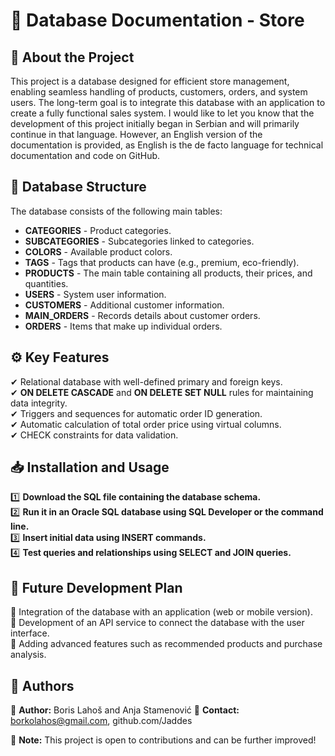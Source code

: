 # 📌 Database Documentation - Store

## 📖 About the Project
This project is a database designed for efficient store management, enabling seamless handling of products, customers, orders, and system users. The long-term goal is to integrate this database with an application to create a fully functional sales system. I would like to let you know that the development of this project initially began in Serbian and will primarily continue in that language. However, an English version of the documentation is provided, as English is the de facto language for technical documentation and code on GitHub.

## 📂 Database Structure
The database consists of the following main tables:

- **CATEGORIES** - Product categories.
- **SUBCATEGORIES** - Subcategories linked to categories.
- **COLORS** - Available product colors.
- **TAGS** - Tags that products can have (e.g., premium, eco-friendly).
- **PRODUCTS** - The main table containing all products, their prices, and quantities.
- **USERS** - System user information.
- **CUSTOMERS** - Additional customer information.
- **MAIN_ORDERS** - Records details about customer orders.
- **ORDERS** - Items that make up individual orders.

## ⚙️ Key Features
✔ Relational database with well-defined primary and foreign keys.  
✔ **ON DELETE CASCADE** and **ON DELETE SET NULL** rules for maintaining data integrity.  
✔ Triggers and sequences for automatic order ID generation.  
✔ Automatic calculation of total order price using virtual columns.  
✔ CHECK constraints for data validation.

## 📥 Installation and Usage
1️⃣ **Download the SQL file containing the database schema.**  
2️⃣ **Run it in an Oracle SQL database using SQL Developer or the command line.**  
3️⃣ **Insert initial data using INSERT commands.**  
4️⃣ **Test queries and relationships using SELECT and JOIN queries.**

## 📌 Future Development Plan
🔹 Integration of the database with an application (web or mobile version).  
🔹 Development of an API service to connect the database with the user interface.  
🔹 Adding advanced features such as recommended products and purchase analysis.

## 📝 Authors
📌 **Author:** Boris Lahoš and Anja Stamenović
📌 **Contact:** borkolahos@gmail.com, github.com/Jaddes  

📌 **Note:** This project is open to contributions and can be further improved!

